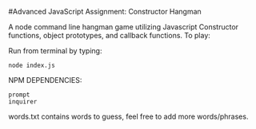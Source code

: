 #Advanced JavaScript Assignment: Constructor Hangman

A node command line hangman game utilizing Javascript Constructor functions, object prototypes, and callback functions.
To play:

Run from terminal by typing:

	node index.js
	
	
NPM DEPENDENCIES:

	prompt
	inquirer
	
	
words.txt contains words to guess, feel free to add more words/phrases.
